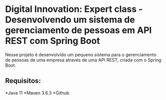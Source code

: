 # Digital Innovation: Expert class - Desenvolvendo um sistema de gerenciamento de pessoas em API REST com Spring Boot

Nesse projeto é desenvolvido um pequeno sistema para o gerenciamento de pessoas de uma empresa através de uma API REST, criada com o Spring Boot.

## Requisitos:

*Java 11
*Maven 3.6.3
*Github

